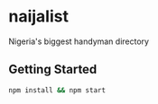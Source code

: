 # naijalist
Nigeria's biggest handyman directory

## Getting Started

```bash
npm install && npm start
```
